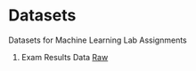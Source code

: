 # Datasets
Datasets for Machine Learning  Lab Assignments

1. Exam Results Data [Raw](./exam_results.csv)
